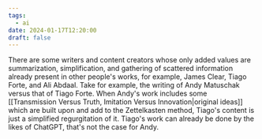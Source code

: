 ```yaml
---
tags:
  - ai
date: 2024-01-17T12:20:00
draft: false
---
```

There are some writers and content creators whose only added values are summarization, simplification, and gathering of scattered information already present in other people's works, for example, James Clear, Tiago Forte, and Ali Abdaal.
Take for example, the writing of Andy Matuschak versus that of Tiago Forte. When Andy's work includes some [[Transmission Versus Truth, Imitation Versus Innovation|original ideas]] which are built upon and add to the Zettelkasten method, Tiago's content is just a simplified regurgitation of it. Tiago's work can already be done by the likes of ChatGPT, that's not the case for Andy.